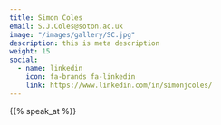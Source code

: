 ```yaml
---
title: Simon Coles
email: S.J.Coles@soton.ac.uk
image: "/images/gallery/SC.jpg"
description: this is meta description
weight: 15  
social:
  - name: linkedin
    icon: fa-brands fa-linkedin
    link: https://www.linkedin.com/in/simonjcoles/
---
```


{{% speak_at %}}
